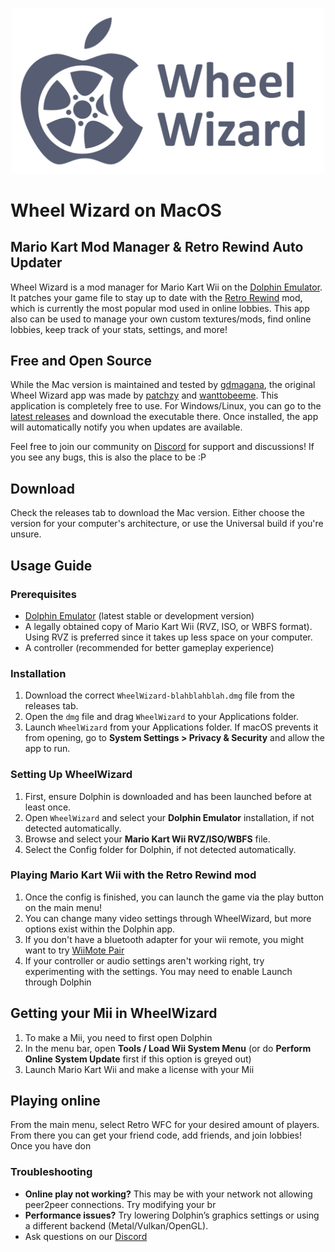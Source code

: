 <p align="center">
  <img src="https://github.com/TeamWheelWizard/.github/blob/main/images/macos_WheelWizard_text_icon.png" alt="Wheel Wizard Macos Logo" width="500"/>
</p>

# Wheel Wizard on MacOS

## Mario Kart Mod Manager & Retro Rewind Auto Updater

Wheel Wizard is a mod manager for Mario Kart Wii on the [Dolphin Emulator](https://dolphin-emu.org/). It patches your game file to stay up to date with the [Retro Rewind](https://wiki.tockdom.com/wiki/Retro_Rewind) mod, which is currently the most popular mod used in online lobbies. This app also can be used to manage your own custom textures/mods, find online lobbies, keep track of your stats, settings, and more!

## Free and Open Source

While the Mac version is maintained and tested by [gdmagana](https://github.com/gdmagana), the original Wheel Wizard app was made by [patchzy](https://github.com/patchzyy) and [wanttobeeme](https://github.com/wanttobeeme). This application is completely free to use. For Windows/Linux, you can go to the [latest releases](https://github.com/TeamWheelWizard/WheelWizard/releases) and download the executable there. Once installed, the app will automatically notify you when updates are available.

Feel free to join our community on [Discord](https://discord.gg/vZ7T2wJnsq) for support and discussions! If you see any bugs, this is also the place to be :P

## Download
Check the releases tab to download the Mac version. Either choose the version for your computer's architecture, or use the Universal build if you're unsure.

## Usage Guide

### Prerequisites
- [Dolphin Emulator](https://dolphin-emu.org/) (latest stable or development version)
- A legally obtained copy of Mario Kart Wii (RVZ, ISO, or WBFS format). Using RVZ is preferred since it takes up less space on your computer.
- A controller (recommended for better gameplay experience)

### Installation
1. Download the correct `WheelWizard-blahblahblah.dmg` file from the releases tab.
2. Open the `dmg` file and drag `WheelWizard` to your Applications folder.
3. Launch `WheelWizard` from your Applications folder. If macOS prevents it from opening, go to **System Settings > Privacy & Security** and allow the app to run.

### Setting Up WheelWizard
1. First, ensure Dolphin is downloaded and has been launched before at least once.
2. Open `WheelWizard` and select your **Dolphin Emulator** installation, if not detected automatically.
3. Browse and select your **Mario Kart Wii RVZ/ISO/WBFS** file.
4. Select the Config folder for Dolphin, if not detected automatically.

### Playing Mario Kart Wii with the Retro Rewind mod
1. Once the config is finished, you can launch the game via the play button on the main menu!
2. You can change many video settings through WheelWizard, but more options exist within the Dolphin app.
3. If you don't have a bluetooth adapter for your wii remote, you might want to try [WiiMote Pair](https://github.com/dolphin-emu/WiimotePair)
4. If your controller or audio settings aren't working right, try experimenting with the settings. You may need to enable Launch through Dolphin


## Getting your Mii in WheelWizard
1. To make a Mii, you need to first open Dolphin
2. In the menu bar, open **Tools / Load Wii System Menu** (or do **Perform Online System Update** first if this option is greyed out)
3. Launch Mario Kart Wii and make a license with your Mii


## Playing online
From the main menu, select Retro WFC for your desired amount of players. From there you can get your friend code, add friends, and join lobbies!
Once you have don

### Troubleshooting
- **Online play not working?** This may be with your network not allowing peer2peer connections. Try modifying your br
- **Performance issues?** Try lowering Dolphin’s graphics settings or using a different backend (Metal/Vulkan/OpenGL).
- Ask questions on our [Discord](https://discord.gg/vZ7T2wJnsq)


